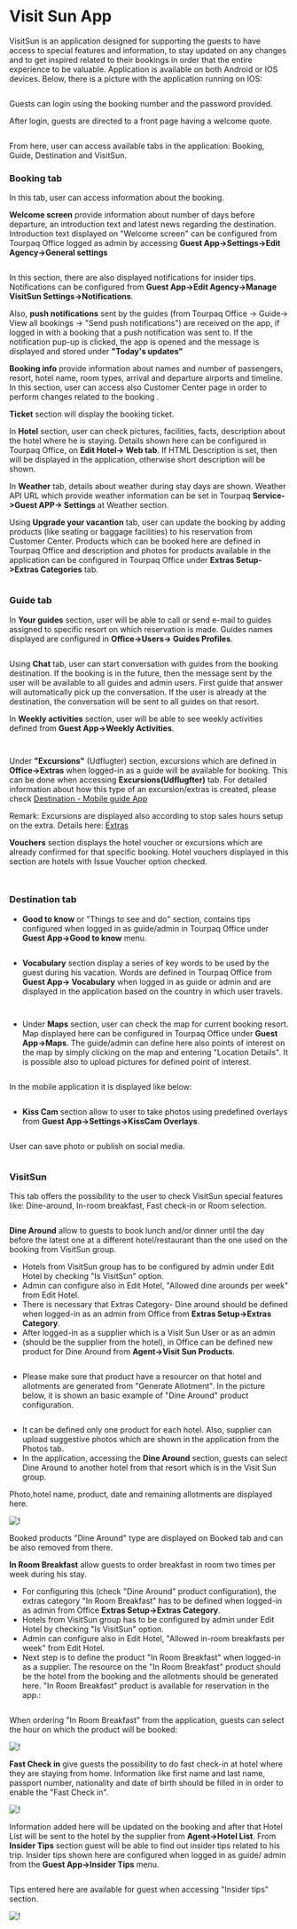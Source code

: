 # Visit Sun App

VisitSun is an application designed for supporting the guests to have access to special features and information, to stay updated on any changes and to get inspired related to their bookings in order that the entire experience to be valuable. Application is available on both Android or IOS devices. Below, there is a picture with the application running on IOS:

<figure><img src=".gitbook/assets/image (37).png" alt=""><figcaption></figcaption></figure>

Guests can login using the booking number and the password provided.

After login, guests are directed to a front page having a welcome quote.

<figure><img src=".gitbook/assets/image (1) (1) (1) (1) (1) (1) (1) (1) (1) (1) (1) (1).png" alt=""><figcaption></figcaption></figure>

From here, user can access available tabs in the application: Booking, Guide, Destination and VisitSun.

### Booking tab <a href="#booking-tab" id="booking-tab"></a>

In this tab, user can access information about the booking.

**Welcome screen** provide information about number of days before departure, an introduction text and latest news regarding the destination. Introduction text displayed on "Welcome screen" can be configured from Tourpaq Office logged as admin by accessing **Guest App->Settings->Edit Agency->General settings**

<figure><img src=".gitbook/assets/image (2) (1) (1) (1) (1) (1) (1) (1) (1) (1) (1) (1).png" alt=""><figcaption></figcaption></figure>

In this section, there are also displayed notifications for insider tips. Notifications can be configured from **Guest App->Edit Agency->Manage VisitSun Settings->Notifications**.

Also, **push notifications** sent by the guides (from Tourpaq Office -> Guide-> View all bookings -> "Send push notifications") are received on the app, if logged in with a booking that a push notification was sent to. If the notification pup-up is clicked, the app is opened and the message is displayed and stored under **"Today's updates"**

**Booking info** provide information about names and number of passengers, resort, hotel name, room types, arrival and departure airports and timeline. In this section, user can access also Customer Center page in order to perform changes related to the booking .

**Ticket** section will display the booking ticket.

In **Hotel** section, user can check pictures, facilities, facts, description about the hotel where he is staying. Details shown here can be configured in Tourpaq Office, on **Edit Hotel-> Web tab**. If HTML Description is set, then will be displayed in the application, otherwise short description will be shown.

In **Weather** tab, details about weather during stay days are shown. Weather API URL which provide weather information can be set in Tourpaq **Service->Guest APP-> Settings** at Weather section.

Using **Upgrade your vacantion** tab, user can update the booking by adding products (like seating or baggage facilities) to his reservation from Customer Center. Products which can be booked here are defined in Tourpaq Office and description and photos for products available in the application can be configured in Tourpaq Office under **Extras Setup->Extras Categories** tab.

<figure><img src=".gitbook/assets/image (3) (1) (1) (1) (1) (1) (1) (1) (1) (1) (1) (1).png" alt=""><figcaption></figcaption></figure>

### Guide tab <a href="#guide-tab" id="guide-tab"></a>

In **Your guides** section, user will be able to call or send e-mail to guides assigned to specific resort on which reservation is made. Guides names displayed are configured in **Office->Users-> Guides Profiles**.

<figure><img src=".gitbook/assets/image (4) (1) (1) (1) (1) (1) (1) (1) (1) (1) (1) (1).png" alt=""><figcaption></figcaption></figure>

Using **Chat** tab, user can start conversation with guides from the booking destination. If the booking is in the future, then the message sent by the user will be available to all guides and admin users. First guide that answer will automatically pick up the conversation. If the user is already at the destination, the conversation will be sent to all guides on that resort.

In **Weekly activities** section, user will be able to see weekly activities defined from **Guest App->Weekly Activities**.

<figure><img src=".gitbook/assets/image (6) (1) (1) (1) (1) (1) (1) (1) (1) (1) (1) (1).png" alt=""><figcaption></figcaption></figure>

<figure><img src=".gitbook/assets/image (8) (1) (1) (1) (1) (1) (1) (1) (1) (1).png" alt=""><figcaption></figcaption></figure>

Under **"Excursions"** (Udflugter) section, excursions which are defined in **Office->Extras** when logged-in as a guide will be available for booking. This can be done when accessing **Excursions(Udflugfter)** tab. For detailed information about how this type of an excursion/extras is created, please check [Destination - Mobile guide App](destination-mobile-guide-app.md)

Remark: Excursions are displayed also according to stop sales hours setup on the extra. Details here: [Extras](broken-reference)

**Vouchers** section displays the hotel voucher or excursions which are already confirmed for that specific booking. Hotel vouchers displayed in this section are hotels with Issue Voucher option checked.

<figure><img src=".gitbook/assets/image (9) (1) (1) (1) (1) (1) (1) (1) (1).png" alt=""><figcaption></figcaption></figure>

<figure><img src=".gitbook/assets/image (11) (1) (1) (1) (1) (1) (1) (1).png" alt=""><figcaption></figcaption></figure>

### Destination tab <a href="#destination-tab" id="destination-tab"></a>

* **Good to know** or "Things to see and do" section, contains tips configured when logged in as guide/admin in Tourpaq Office under **Guest App->Good to know** menu.

<figure><img src=".gitbook/assets/image (12) (1) (1) (1) (1) (1) (1).png" alt=""><figcaption></figcaption></figure>

* **Vocabulary** section display a series of key words to be used by the guest during his vacation. Words are defined in Tourpaq Office from **Guest App-> Vocabulary** when logged in as guide or admin and are displayed in the application based on the country in which user travels.

<figure><img src=".gitbook/assets/image (13) (1) (1) (1) (1) (1) (1).png" alt=""><figcaption></figcaption></figure>

<figure><img src=".gitbook/assets/image (14) (1) (1) (1) (1) (1).png" alt=""><figcaption></figcaption></figure>

* Under **Maps** section, user can check the map for current booking resort. Map displayed here can be configured in Tourpaq Office under **Guest App->Maps**. The guide/admin can define here also points of interest on the map by simply clicking on the map and entering "Location Details". It is possible also to upload pictures for defined point of interest.

<figure><img src=".gitbook/assets/image (16) (1) (1) (1) (1) (1).png" alt=""><figcaption></figcaption></figure>

In the mobile application it is displayed like below:

<figure><img src=".gitbook/assets/dc7ce3dc-76df-4ca1-8d75-86e0a3330f77-9348e6031e09ec52b71125dbe9de4388.jpg" alt=""><figcaption></figcaption></figure>

* **Kiss Cam** section allow to user to take photos using predefined overlays from **Guest App->Settings->KissCam Overlays**.

<figure><img src=".gitbook/assets/image (18) (1) (1) (1) (1) (1).png" alt=""><figcaption></figcaption></figure>

User can save photo or publish on social media.

<figure><img src=".gitbook/assets/4ac2af24-33df-43a2-b1dd-366f2e89e1ef-36fb656515c808469f4adc4f1db47315.jpg" alt=""><figcaption></figcaption></figure>

### VisitSun <a href="#visitsun" id="visitsun"></a>

This tab offers the possibility to the user to check VisitSun special features like: Dine-around, In-room breakfast, Fast check-in or Room selection.

<figure><img src=".gitbook/assets/image (20) (1) (1) (1) (1).png" alt=""><figcaption></figcaption></figure>

**Dine Around** allow to guests to book lunch and/or dinner until the day before the latest one at a different hotel/restaurant than the one used on the booking from VisitSun group.

* Hotels from VisitSun group has to be configured by admin under Edit Hotel by checking "Is VisitSun" option.
* Admin can configure also in Edit Hotel, "Allowed dine arounds per week" from Edit Hotel.
* There is necessary that Extras Category- Dine around should be defined when logged-in as an admin from Office from **Extras Setup->Extras Category**.
* After logged-in as a supplier which is a Visit Sun User or as an admin
* (should be the supplier from the hotel), in Office can be defined new product for Dine Around from **Agent->Visit Sun Products**.

<figure><img src=".gitbook/assets/image (21) (1) (1) (1) (1).png" alt=""><figcaption></figcaption></figure>

* Please make sure that product have a resourcer on that hotel and allotments are generated from "Generate Allotment". In the picture below, it is shown an basic example of "Dine Around" product configuration.

<figure><img src=".gitbook/assets/image (22) (1) (1) (1).png" alt=""><figcaption></figcaption></figure>

* It can be defined only one product for each hotel. Also, supplier can upload suggestive photos which are shown in the application from the Photos tab.
* In the application, accessing the **Dine Around** section, guests can select Dine Around to another hotel from that resort which is in the Visit Sun group.

Photo,hotel name, product, date and remaining allotments are displayed here.

![!](https://docs.tourpaq.com/assets/images/b2977b75-1c4d-44d3-be78-15c5f0641343-c389b3a157bfa2aee1be6927e6b0bd2b.jpg)

Booked products "Dine Around" type are displayed on Booked tab and can be also removed from there.

**In Room Breakfast** allow guests to order breakfast in room two times per week during his stay.

* For configuring this (check "Dine Around" product configuration), the extras category "In Room Breakfast" has to be defined when logged-in as admin from Office **Extras Setup->Extras Category**.
* Hotels from VisitSun group has to be configured by admin under Edit Hotel by checking "Is VisitSun" option.
* Admin can configure also in Edit Hotel, "Allowed in-room breakfasts per week" from Edit Hotel.
* Next step is to define the product "In Room Breakfast" when logged-in as a supplier. The resource on the "In Room Breakfast" product should be the hotel from the booking and the allotments should be generated here. "In Room Breakfast" product is available for reservation in the app.:

<figure><img src=".gitbook/assets/4055c3a6-eb50-4f03-abdf-d4ba9c047a3e-c2aaf6d66c211f21cd7288c8f34a0138.jpg" alt=""><figcaption></figcaption></figure>

When ordering "In Room Breakfast" from the application, guests can select the hour on which the product will be booked:

![!](https://docs.tourpaq.com/assets/images/880897a4-322c-4e0e-9ba9-b8b82a6d84ff-34b7860dcc3087ccd94fa6fc0baf7c4b.jpg)

**Fast Check in** give guests the possibility to do fast check-in at hotel where they are staying from home. Information like first name and last name, passport number, nationality and date of birth should be filled in in order to enable the "Fast Check in".

![!](https://docs.tourpaq.com/assets/images/259c9e95-8548-4164-bca5-ceeafb6132c2-60197085a5202e014d32a59f6326c516.jpg)

Information added here will be updated on the booking and after that Hotel List will be sent to the hotel by the supplier from **Agent->Hotel List**. From **Insider Tips** section guest will be able to find out insider tips related to his trip. Insider tips shown here are configured when logged in as guide/ admin from the **Guest App->Insider Tips** menu.

<figure><img src=".gitbook/assets/image (23) (1) (1) (1).png" alt=""><figcaption></figcaption></figure>

Tips entered here are available for guest when accessing "Insider tips" section.

![!](https://docs.tourpaq.com/assets/images/0fb0190b-0984-463f-8c88-d7b74570cc03-3099e97761a183f92ef99197bc334bfe.jpg)
